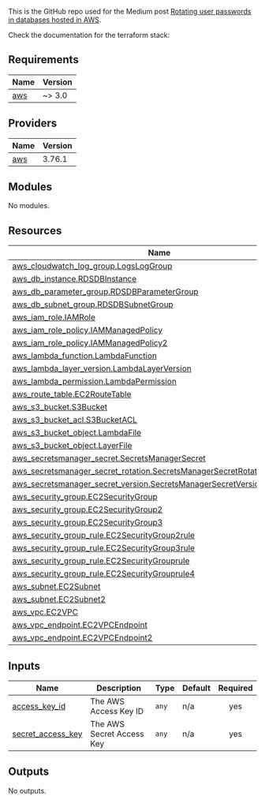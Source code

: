 This is the GitHub repo used for the Medium post [Rotating user passwords in databases hosted in AWS](https://medium.com/globalwork-data-driven-world/rotating-user-passwords-in-databases-hosted-in-aws-cda6f7e9c40e).


Check the documentation for the terraform stack:

<!-- BEGINNING OF PRE-COMMIT-TERRAFORM DOCS HOOK -->
## Requirements

| Name | Version |
|------|---------|
| <a name="requirement_aws"></a> [aws](#requirement\_aws) | ~> 3.0 |

## Providers

| Name | Version |
|------|---------|
| <a name="provider_aws"></a> [aws](#provider\_aws) | 3.76.1 |

## Modules

No modules.

## Resources

| Name | Type |
|------|------|
| [aws_cloudwatch_log_group.LogsLogGroup](https://registry.terraform.io/providers/hashicorp/aws/latest/docs/resources/cloudwatch_log_group) | resource |
| [aws_db_instance.RDSDBInstance](https://registry.terraform.io/providers/hashicorp/aws/latest/docs/resources/db_instance) | resource |
| [aws_db_parameter_group.RDSDBParameterGroup](https://registry.terraform.io/providers/hashicorp/aws/latest/docs/resources/db_parameter_group) | resource |
| [aws_db_subnet_group.RDSDBSubnetGroup](https://registry.terraform.io/providers/hashicorp/aws/latest/docs/resources/db_subnet_group) | resource |
| [aws_iam_role.IAMRole](https://registry.terraform.io/providers/hashicorp/aws/latest/docs/resources/iam_role) | resource |
| [aws_iam_role_policy.IAMManagedPolicy](https://registry.terraform.io/providers/hashicorp/aws/latest/docs/resources/iam_role_policy) | resource |
| [aws_iam_role_policy.IAMManagedPolicy2](https://registry.terraform.io/providers/hashicorp/aws/latest/docs/resources/iam_role_policy) | resource |
| [aws_lambda_function.LambdaFunction](https://registry.terraform.io/providers/hashicorp/aws/latest/docs/resources/lambda_function) | resource |
| [aws_lambda_layer_version.LambdaLayerVersion](https://registry.terraform.io/providers/hashicorp/aws/latest/docs/resources/lambda_layer_version) | resource |
| [aws_lambda_permission.LambdaPermission](https://registry.terraform.io/providers/hashicorp/aws/latest/docs/resources/lambda_permission) | resource |
| [aws_route_table.EC2RouteTable](https://registry.terraform.io/providers/hashicorp/aws/latest/docs/resources/route_table) | resource |
| [aws_s3_bucket.S3Bucket](https://registry.terraform.io/providers/hashicorp/aws/latest/docs/resources/s3_bucket) | resource |
| [aws_s3_bucket_acl.S3BucketACL](https://registry.terraform.io/providers/hashicorp/aws/latest/docs/resources/s3_bucket_acl) | resource |
| [aws_s3_bucket_object.LambdaFile](https://registry.terraform.io/providers/hashicorp/aws/latest/docs/resources/s3_bucket_object) | resource |
| [aws_s3_bucket_object.LayerFile](https://registry.terraform.io/providers/hashicorp/aws/latest/docs/resources/s3_bucket_object) | resource |
| [aws_secretsmanager_secret.SecretsManagerSecret](https://registry.terraform.io/providers/hashicorp/aws/latest/docs/resources/secretsmanager_secret) | resource |
| [aws_secretsmanager_secret_rotation.SecretsManagerSecretRotationScheduler](https://registry.terraform.io/providers/hashicorp/aws/latest/docs/resources/secretsmanager_secret_rotation) | resource |
| [aws_secretsmanager_secret_version.SecretsManagerSecretVersion](https://registry.terraform.io/providers/hashicorp/aws/latest/docs/resources/secretsmanager_secret_version) | resource |
| [aws_security_group.EC2SecurityGroup](https://registry.terraform.io/providers/hashicorp/aws/latest/docs/resources/security_group) | resource |
| [aws_security_group.EC2SecurityGroup2](https://registry.terraform.io/providers/hashicorp/aws/latest/docs/resources/security_group) | resource |
| [aws_security_group.EC2SecurityGroup3](https://registry.terraform.io/providers/hashicorp/aws/latest/docs/resources/security_group) | resource |
| [aws_security_group_rule.EC2SecurityGroup2rule](https://registry.terraform.io/providers/hashicorp/aws/latest/docs/resources/security_group_rule) | resource |
| [aws_security_group_rule.EC2SecurityGroup3rule](https://registry.terraform.io/providers/hashicorp/aws/latest/docs/resources/security_group_rule) | resource |
| [aws_security_group_rule.EC2SecurityGrouprule](https://registry.terraform.io/providers/hashicorp/aws/latest/docs/resources/security_group_rule) | resource |
| [aws_security_group_rule.EC2SecurityGrouprule4](https://registry.terraform.io/providers/hashicorp/aws/latest/docs/resources/security_group_rule) | resource |
| [aws_subnet.EC2Subnet](https://registry.terraform.io/providers/hashicorp/aws/latest/docs/resources/subnet) | resource |
| [aws_subnet.EC2Subnet2](https://registry.terraform.io/providers/hashicorp/aws/latest/docs/resources/subnet) | resource |
| [aws_vpc.EC2VPC](https://registry.terraform.io/providers/hashicorp/aws/latest/docs/resources/vpc) | resource |
| [aws_vpc_endpoint.EC2VPCEndpoint](https://registry.terraform.io/providers/hashicorp/aws/latest/docs/resources/vpc_endpoint) | resource |
| [aws_vpc_endpoint.EC2VPCEndpoint2](https://registry.terraform.io/providers/hashicorp/aws/latest/docs/resources/vpc_endpoint) | resource |

## Inputs

| Name | Description | Type | Default | Required |
|------|-------------|------|---------|:--------:|
| <a name="input_access_key_id"></a> [access\_key\_id](#input\_access\_key\_id) | The AWS Access Key ID | `any` | n/a | yes |
| <a name="input_secret_access_key"></a> [secret\_access\_key](#input\_secret\_access\_key) | The AWS Secret Access Key | `any` | n/a | yes |

## Outputs

No outputs.
<!-- END OF PRE-COMMIT-TERRAFORM DOCS HOOK --
